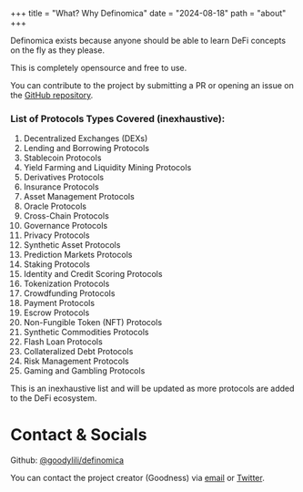 +++
title = "What? Why Definomica"
date = "2024-08-18"
path = "about"
+++


Definomica exists because anyone should be able to learn DeFi concepts on the fly as they please.

This is completely opensource and free to use.

You can contribute to the project by submitting a PR or opening an issue on
the [GitHub repository](github.com/goodylili/definomics).

### List of Protocols Types Covered (inexhaustive):

1. Decentralized Exchanges (DEXs)
2. Lending and Borrowing Protocols
3. Stablecoin Protocols
4. Yield Farming and Liquidity Mining Protocols
5. Derivatives Protocols
6. Insurance Protocols
7. Asset Management Protocols
8. Oracle Protocols
9. Cross-Chain Protocols
10. Governance Protocols
11. Privacy Protocols
12. Synthetic Asset Protocols
13. Prediction Markets Protocols
14. Staking Protocols
15. Identity and Credit Scoring Protocols
16. Tokenization Protocols
17. Crowdfunding Protocols
18. Payment Protocols
19. Escrow Protocols
20. Non-Fungible Token (NFT) Protocols
22. Synthetic Commodities Protocols
23. Flash Loan Protocols
24. Collateralized Debt Protocols
25. Risk Management Protocols
26. Gaming and Gambling Protocols

This is an inexhaustive list and will be updated as more protocols are added to the DeFi ecosystem.


# Contact & Socials

Github: [@goodylili/definomica](https://github.com/goodylili/definomica) <br />

You can contact the project creator (Goodness)
via [email](mailto:ukejegoodness599@gmail.com) or [Twitter](https://twitter.com/goodylili).